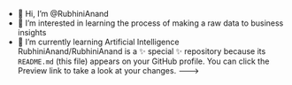 - 👋 Hi, I’m @RubhiniAnand
- 👀 I’m interested in learning the process of making a raw data to business insights
- 🌱 I’m currently learning Artificial Intelligence
RubhiniAnand/RubhiniAnand is a ✨ special ✨ repository because its `README.md` (this file) appears on your GitHub profile.
You can click the Preview link to take a look at your changes.
--->
